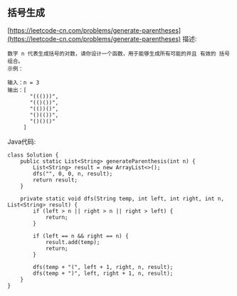 ## 括号生成
[https://leetcode-cn.com/problems/generate-parentheses](https://leetcode-cn.com/problems/generate-parentheses)
描述:
```
数字 n 代表生成括号的对数，请你设计一个函数，用于能够生成所有可能的并且 有效的 括号组合。
示例：

输入：n = 3
输出：[
       "((()))",
       "(()())",
       "(())()",
       "()(())",
       "()()()"
     ]
```
Java代码:
```
class Solution {
    public static List<String> generateParenthesis(int n) {
        List<String> result = new ArrayList<>();
        dfs("", 0, 0, n, result);
        return result;
    }

    private static void dfs(String temp, int left, int right, int n, List<String> result) {
        if (left > n || right > n || right > left) {
            return;
        }

        if (left == n && right == n) {
            result.add(temp);
            return;
        }

        dfs(temp + "(", left + 1, right, n, result);
        dfs(temp + ")", left, right + 1, n, result);
    }
}
```
